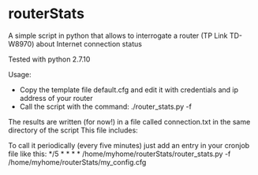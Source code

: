 # routerStats
A simple script in python that allows to interrogate a router (TP Link TD-W8970) about Internet connection status

Tested with python 2.7.10

Usage:
- Copy the template file default.cfg and edit it with credentials and ip address of your router
- Call the script with the command:
	./router_stats.py -f <config-file>

The results are written (for now!) in a file called connection.txt in the same directory of the script
This file includes:
<Timestamp> <Downstream current rate> <upstream current rate> <SNR downstream> <SNR upstream>

To call it periodically (every five minutes) just add an entry in your cronjob file like this:
*/5 * * * * /home/myhome/routerStats/router_stats.py -f /home/myhome/routerStats/my_config.cfg
